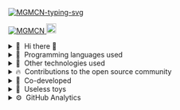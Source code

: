 <p>
<a href="https://github.com/MGMCN">
<img src="https://readme-typing-svg.demolab.com?font=Fira+Code&duration=1533&pause=1000&color=15F739&vCenter=true&width=435&height=50&lines=%E3%82%88%E3%81%86%E3%81%93%E3%81%9DMGMCN%E3%81%AE%E3%83%9B%E3%83%BC%E3%83%A0%E3%83%9A%E3%83%BC%E3%82%B8%E3%81%B8;Talk+is+cheap+show+me+the+code" alt="MGMCN-typing-svg" />
</a>
</p>

<p>
  <a href="https://github.com/MGMCN/MGMCN/">
    <img src="https://komarev.com/ghpvc/?username=MGMCN&color=blueviolet&style=flat" alt="MGMCN" />
  
   <a href="https://github.com/MGMCN">
    <img height="20" src="https://img.shields.io/github/followers/MGMCN?label=followers&logo=github&style=flat" />
  </a>   
</p>
  
<details>
  <summary>🤪 &nbsp;Hi there 👋</summary>
  <br>
  
-  😄 I’m currently working on P2P system.
-  😍 I am an enthusiast of web crawling technology.

</details>
  
<details>
  <summary>🔨 &nbsp;Programming languages used</summary>
  <br>
  
Most of the programming languages were learned when I was an undergraduate. Some of these programming languages I use regularly and some I rarely use anymore.  

| Level | Languages |
| ------- | ------- |
| Frequently used | ![Python](https://img.shields.io/badge/python-3670A0?style=for-the-badge&logo=python&logoColor=ffdd54) ![Go](https://img.shields.io/badge/go-%2300ADD8.svg?style=for-the-badge&logo=go&logoColor=white) |
| Occasionally used | ![Java](https://img.shields.io/badge/java-%23ED8B00.svg?style=for-the-badge&logo=java&logoColor=white) ![JavaScript](https://img.shields.io/badge/javascript-%23323330.svg?style=for-the-badge&logo=javascript&logoColor=%23F7DF1E) ![Shell Script](https://img.shields.io/badge/shell_script-%23121011.svg?style=for-the-badge&logo=gnu-bash&logoColor=white) |
| Rarely used | ![C](https://img.shields.io/badge/c-%2300599C.svg?style=for-the-badge&logo=c&logoColor=white) ![C++](https://img.shields.io/badge/c++-%2300599C.svg?style=for-the-badge&logo=c%2B%2B&logoColor=white) ![Swift](https://img.shields.io/badge/swift-F54A2A?style=for-the-badge&logo=swift&logoColor=white) |

</details>
  
<details>
  <summary>🔧 &nbsp;Other technologies used</summary>
  <br>
  
| Type | Technologies |
| ------- | ------- |
| Framework | ![Django](https://img.shields.io/badge/django-%23092E20.svg?style=for-the-badge&logo=django&logoColor=white) ![Flask](https://img.shields.io/badge/flask-%23000.svg?style=for-the-badge&logo=flask&logoColor=white) ![Hugo](https://img.shields.io/badge/Hugo-black.svg?style=for-the-badge&logo=Hugo) ![Scrapy](https://img.shields.io/badge/Scrapy-3670A0.svg?style=for-the-badge&logo=python&logoColor=ffdd54) ![Colly](https://img.shields.io/badge/Colly-%2300ADD8.svg?style=for-the-badge&logo=go&logoColor=white) |
| Database | ![MySQL](https://img.shields.io/badge/mysql-%2300f.svg?style=for-the-badge&logo=mysql&logoColor=white) ![SQLite](https://img.shields.io/badge/sqlite-%2307405e.svg?style=for-the-badge&logo=sqlite&logoColor=white) |
| Middleware | ![RabbitMQ](https://img.shields.io/badge/Rabbitmq-FF6600?style=for-the-badge&logo=rabbitmq&logoColor=white) |
| Container technology | ![Docker](https://img.shields.io/badge/docker-%230db7ed.svg?style=for-the-badge&logo=docker&logoColor=white) |
| Test | ![Selenium](https://img.shields.io/badge/-selenium-%43B02A?style=for-the-badge&logo=selenium&logoColor=white) |
| CI/CD | ![GitHub Actions](https://img.shields.io/badge/github%20actions-%232671E5.svg?style=for-the-badge&logo=githubactions&logoColor=white) ![Jenkins](https://img.shields.io/badge/jenkins-%232C5263.svg?style=for-the-badge&logo=jenkins&logoColor=white) |
| Cloud service | ![Alibaba Cloud](https://img.shields.io/badge/AlibabaCloud-%23FF6701.svg?style=for-the-badge&logo=alibabacloud&logoColor=white) ![AWS](https://img.shields.io/badge/AWS-%23FF9900.svg?style=for-the-badge&logo=amazon-aws&logoColor=white) ![Netlify](https://img.shields.io/badge/netlify-%23000000.svg?style=for-the-badge&logo=netlify&logoColor=#00C7B7) ![Vercel](https://img.shields.io/badge/vercel-%23000000.svg?style=for-the-badge&logo=vercel&logoColor=white) |
  
</details>
  
<details>
  <summary>🔥 &nbsp;Contributions to the open source community</summary>
  <br>
  
| Repository | Stars | Forks | Contributions |
| ------- | ------- | ------- | ------- |
| **[go-libp2p](https://github.com/libp2p/go-libp2p)** | ![stars](https://img.shields.io/github/stars/libp2p/go-libp2p?style=social) | ![forks](https://img.shields.io/github/forks/libp2p/go-libp2p?style=social) | **[#1661pr](https://github.com/libp2p/go-libp2p/pull/1661)** |
| **[ProxyPool](https://github.com/Python3WebSpider/ProxyPool)** | ![stars](https://img.shields.io/github/stars/Python3WebSpider/ProxyPool?style=social) | ![forks](https://img.shields.io/github/forks/Python3WebSpider/ProxyPool?style=social) | **[#186pr](https://github.com/Python3WebSpider/ProxyPool/pull/186)、[#187pr](https://github.com/Python3WebSpider/ProxyPool/pull/187)** |
| **[get-pixivpy-token](https://github.com/eggplants/get-pixivpy-token)** | ![stars](https://img.shields.io/github/stars/eggplants/get-pixivpy-token?style=social)| ![forks](https://img.shields.io/github/forks/eggplants/get-pixivpy-token?style=social) | **[#64pr](https://github.com/eggplants/get-pixivpy-token/pull/64)、[#67pr](https://github.com/eggplants/get-pixivpy-token/pull/67)** |
| **[advanced-go-programming-book](https://github.com/chai2010/advanced-go-programming-book)** | ![stars](https://img.shields.io/github/stars/chai2010/advanced-go-programming-book?style=social) |  ![forks](https://img.shields.io/github/forks/chai2010/advanced-go-programming-book?style=social) | **[#635pr](https://github.com/chai2010/advanced-go-programming-book/pull/635)** |

</details>
  
<details>
  <summary>👥 &nbsp;Co-developed</summary>
  <br>
  
| Repository | Stars | Forks |
| ------- | ------- | ------- |
| **[pppixiv](https://github.com/MGMCN/pppixiv)** | ![stars](https://img.shields.io/github/stars/MGMCN/pppixiv?style=social) | ![forks](https://img.shields.io/github/forks/MGMCN/pppixiv?style=social) |
| **[tg-dumb-bot](https://github.com/hackroid/tg-dumb-bot)** | ![stars](https://img.shields.io/github/stars/hackroid/tg-dumb-bot?style=social) | ![forks](https://img.shields.io/github/forks/hackroid/tg-dumb-bot?style=social) |


</details>  
  
<details>
  <summary>🧸 &nbsp;Useless toys</summary>
  <br>
  
| Repository | Summary |
| ------- | ----------------------------------- |
| **[bilibiliWordCloud](https://github.com/MGMCN/bilibiliWordCloud)** | Self-use tool for generating animation short comment keywords |
| **[deleteHelper](https://github.com/MGMCN/deleteHelper)** | Self-use deleteHelper |
| **[FastCV](https://github.com/MGMCN/FastCV)** | Help beginners build their personal cv with github.io |
| **[fastDownloader](https://github.com/MGMCN/fastDownloader)** | Self-use crawler downloader |
| **[hugoThemesRanking](https://github.com/MGMCN/hugoThemesRanking)** | Self-use tool to quickly retrieve hugo themes ranked by stars |
| **[mazebot](https://github.com/MGMCN/mazebot)** | Q-learning demo |
| **[P2P-File-Sharing](https://github.com/MGMCN/P2P-File-Sharing)** | LAN File Sharing Tool |

</details> 
  
<details>
  <summary>⚙️ &nbsp;GitHub Analytics</summary>
  <br>
  
<img height="180em" 
       src="https://github-readme-stats.vercel.app/api?username=MGMCN&show_icons=true&theme=tokyonight&include_all_commits=true&count_private=true"/>
<img height="180em" 
       src="https://github-readme-stats.vercel.app/api/top-langs/?username=MGMCN&layout=compact&langs_count=10&hide=html,css,swift&theme=tokyonight"/>

</details>  

